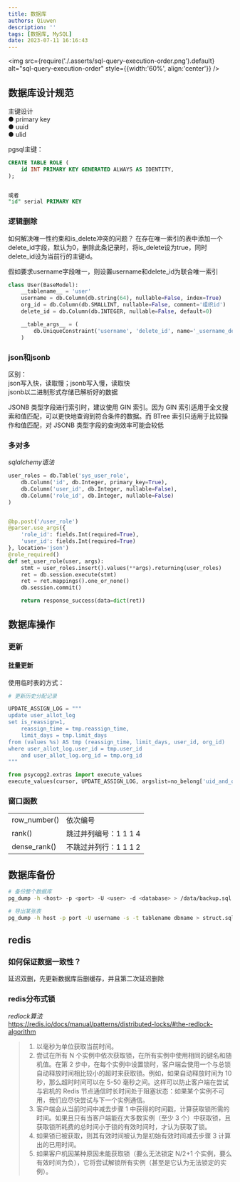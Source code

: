 ```yaml
---
title: 数据库
authors: Qiuwen
description: ''
tags: [数据库, MySQL]
date: 2023-07-11 16:16:43
---
```


<img 
  src={require('./.asserts/sql-query-execution-order.png').default} 
  alt="sql-query-execution-order" 
  style={{width:'60%', align:'center'}}
 />    


 ## 数据库设计规范
主键设计  
● primary key  
● uuid  
● ulid  

pgsql主键：  
```sql
CREATE TABLE ROLE (
	id INT PRIMARY KEY GENERATED ALWAYS AS IDENTITY,
);


或者
"id" serial PRIMARY KEY
```

### 逻辑删除
如何解决唯一性约束和is_delete冲突的问题？
在存在唯一索引的表中添加一个delete_id字段，默认为0，删除此条记录时，将is_delete设为true，同时delete_id设为当前行的主键id。

假如要求username字段唯一，则设置username和delete_id为联合唯一索引  
```python
class User(BaseModel):
    __tablename__ = 'user'
    username = db.Column(db.string(64), nullable=False, index=True)
    org_id = db.Column(db.SMALLINT, nullable=False, comment='组织id')
    delete_id = db.Column(db.INTEGER, nullable=False, default=0)

    __table_args__ = (
        db.UniqueConstraint('username', 'delete_id', name='_username_delete_id_uc'),
    )
```
### json和jsonb
区别：  
json写入快，读取慢；jsonb写入慢，读取快  
jsonb以二进制形式存储已解析好的数据

JSONB 类型字段进行索引时，建议使用 GIN 索引。因为 GIN 索引适用于全文搜索和值匹配，可以更快地查询到符合条件的数据。而 BTree 索引只适用于比较操作和值匹配，对 JSONB 类型字段的查询效率可能会较低

### 多对多

*sqlalchemy语法*
```python 
user_roles = db.Table('sys_user_role',
    db.Column('id', db.Integer, primary_key=True),
    db.Column('user_id', db.Integer, nullable=False),
    db.Column('role_id', db.Integer, nullable=False)
)


@bp.post('/user_role')
@parser.use_args({
    'role_id': fields.Int(required=True),
    'user_id': fields.Int(required=True)
}, location='json')
@role_required()
def set_user_role(user, args):
    stmt = user_roles.insert().values(**args).returning(user_roles)
    ret = db.session.execute(stmt)
    ret = ret.mappings().one_or_none()
    db.session.commit()

    return response_success(data=dict(ret))

```

## 数据库操作
### 更新
#### 批量更新
使用临时表的方式：  
```python
# 更新历史分配记录

UPDATE_ASSIGN_LOG = """
update user_allot_log
set is_reassign=1,
	reassign_time = tmp.reassign_time,
 	limit_days = tmp.limit_days
from (values %s) AS tmp (reassign_time, limit_days, user_id, org_id)
where user_allot_log.user_id = tmp.user_id
	and user_allot_log.org_id = tmp.org_id
"""

from psycopg2.extras import execute_values
execute_values(cursor, UPDATE_ASSIGN_LOG, argslist=no_belong['uid_and_oid'])
```

### 窗口函数

|  |               |
| ------------ | --------------------- |
| row_number() | 依次编号 |
| rank()       | 跳过并列编号：1 1 1 4 |
| dense_rank() | 不跳过并列行：1 1 1 2 |

	


## 数据库备份

```bash
# 备份整个数据库
pg_dump -h <host> -p <port> -U <user> -d <database> > /data/backup.sql

# 导出某张表
pg_dump -h host -p port -U username -s -t tablename dbname > struct.sql
```

## redis
### 如何保证数据一致性？  
延迟双删，先更新数据库后删缓存，并且第二次延迟删除

### redis分布式锁
*redlock算法*  
https://redis.io/docs/manual/patterns/distributed-locks/#the-redlock-algorithm
> 1. 以毫秒为单位获取当前时间。
> 2. 尝试在所有 N 个实例中依次获取锁，在所有实例中使用相同的键名和随机值。在第 2 步中，在每个实例中设置锁时，客户端会使用一个与总锁自动释放时间相比较小的超时来获取锁。例如，如果自动释放时间为 10 秒，那么超时时间可以在 5-50 毫秒之间。这样可以防止客户端在尝试与宕机的 Redis 节点通信时长时间处于阻塞状态：如果某个实例不可用，我们应尽快尝试与下一个实例通信。
> 3. 客户端会从当前时间中减去步骤 1 中获得的时间戳，计算获取锁所需的时间。如果且只有当客户端能在大多数实例（至少 3 个）中获取锁，且获取锁所耗费的总时间小于锁的有效时间时，才认为获取了锁。
> 4. 如果锁已被获取，则其有效时间被认为是初始有效时间减去步骤 3 计算出的已用时间。
> 5. 如果客户机因某种原因未能获取锁（要么无法锁定 N/2+1 个实例，要么有效时间为负），它将尝试解锁所有实例（甚至是它认为无法锁定的实例）。